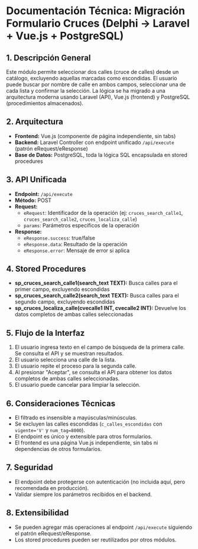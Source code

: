 # Documentación Técnica: Migración Formulario Cruces (Delphi → Laravel + Vue.js + PostgreSQL)

## 1. Descripción General
Este módulo permite seleccionar dos calles (cruce de calles) desde un catálogo, excluyendo aquellas marcadas como escondidas. El usuario puede buscar por nombre de calle en ambos campos, seleccionar una de cada lista y confirmar la selección. La lógica se ha migrado a una arquitectura moderna usando Laravel (API), Vue.js (frontend) y PostgreSQL (procedimientos almacenados).

## 2. Arquitectura
- **Frontend:** Vue.js (componente de página independiente, sin tabs)
- **Backend:** Laravel Controller con endpoint unificado `/api/execute` (patrón eRequest/eResponse)
- **Base de Datos:** PostgreSQL, toda la lógica SQL encapsulada en stored procedures

## 3. API Unificada
- **Endpoint:** `/api/execute`
- **Método:** POST
- **Request:**
  - `eRequest`: Identificador de la operación (ej: `cruces_search_calle1`, `cruces_search_calle2`, `cruces_localiza_calle`)
  - `params`: Parámetros específicos de la operación
- **Response:**
  - `eResponse.success`: true/false
  - `eResponse.data`: Resultado de la operación
  - `eResponse.error`: Mensaje de error si aplica

## 4. Stored Procedures
- **sp_cruces_search_calle1(search_text TEXT):** Busca calles para el primer campo, excluyendo escondidas
- **sp_cruces_search_calle2(search_text TEXT):** Busca calles para el segundo campo, excluyendo escondidas
- **sp_cruces_localiza_calle(cvecalle1 INT, cvecalle2 INT):** Devuelve los datos completos de ambas calles seleccionadas

## 5. Flujo de la Interfaz
1. El usuario ingresa texto en el campo de búsqueda de la primera calle. Se consulta el API y se muestran resultados.
2. El usuario selecciona una calle de la lista.
3. El usuario repite el proceso para la segunda calle.
4. Al presionar "Aceptar", se consulta el API para obtener los datos completos de ambas calles seleccionadas.
5. El usuario puede cancelar para limpiar la selección.

## 6. Consideraciones Técnicas
- El filtrado es insensible a mayúsculas/minúsculas.
- Se excluyen las calles escondidas (`c_calles_escondidas` con `vigente='V'` y `num_tag=8000`).
- El endpoint es único y extensible para otros formularios.
- El frontend es una página Vue.js independiente, sin tabs ni dependencias de otros formularios.

## 7. Seguridad
- El endpoint debe protegerse con autenticación (no incluida aquí, pero recomendada en producción).
- Validar siempre los parámetros recibidos en el backend.

## 8. Extensibilidad
- Se pueden agregar más operaciones al endpoint `/api/execute` siguiendo el patrón eRequest/eResponse.
- Los stored procedures pueden ser reutilizados por otros módulos.
